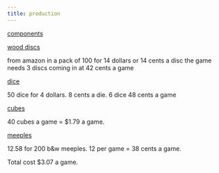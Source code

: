 ```yaml
---
title: production
---
```


[components](/games/battle_for_the_grove/rules/#components) 

[wood discs](https://www.amazon.com/dp/B0B1TYYWKW/?coliid=I31JDA68STF546&colid=26UJHE4A1MHJW&psc=1&ref_=list_c_wl_gv_ov_lig_pi_dp)

from amazon in a pack of 100 for 14 dollars or 14 cents a disc the game needs 3 discs coming in at 42 cents a game

[dice](https://www.aliexpress.us/item/3256803825811926.html?spm=a2g0o.productlist.main.21.2f046ead6njaH4&algo_pvid=298d3929-2fb7-4ed2-8227-854d3c1c68cf&algo_exp_id=298d3929-2fb7-4ed2-8227-854d3c1c68cf-10&pdp_npi=4%40dis%21USD%214.99%212.05%21%21%214.99%212.05%21%402103246617337119714145566e26e3%2112000035585069380%21sea%21US%21710746480%21X&curPageLogUid=9QV4NkQiU6Qi&utparam-url=scene%3Asearch%7Cquery_from%3A)

50 dice for 4 dollars. 8 cents a die. 6 dice 48 cents a game


[cubes](https://www.aliexpress.us/item/2251832839371497.html?srcSns=sns_Copy&spreadType=socialShare&bizType=ProductDetail&social_params=21840265441&aff_fcid=b9904f904dc144e6a9d80fc61b71c600-1746753413512-05935-_mM1trs3&tt=MG&aff_fsk=_mM1trs3&aff_platform=default&sk=_mM1trs3&aff_trace_key=b9904f904dc144e6a9d80fc61b71c600-1746753413512-05935-_mM1trs3&shareId=21840265441&businessType=ProductDetail&platform=AE&terminal_id=96f57f7c372d48199c67621da8cd8455&afSmartRedirect=y&gatewayAdapt=glo2usa) 

40 cubes a game =  $1.79 a game.


[meeples](https://www.aliexpress.us/item/2255800687220015.html?spm=a2g0o.productlist.main.5.27c87c3eRfgH2v&algo_pvid=94223e15-b968-4416-880f-e65a676fca15&algo_exp_id=94223e15-b968-4416-880f-e65a676fca15-4&pdp_ext_f=%7B%22order%22%3A%22163%22%2C%22eval%22%3A%221%22%7D&pdp_npi=4%40dis%21USD%216.99%216.29%21%21%216.99%216.29%21%402101c72a17467536164646060e996f%2112000020019579467%21sea%21US%216237152293%21ABX&curPageLogUid=1JicZKrHV3xO&utparam-url=scene%3Asearch%7Cquery_from%3A)

12.58 for 200 b&w meeples. 12 per game = 38 cents a game. 


Total cost $3.07 a game. 

